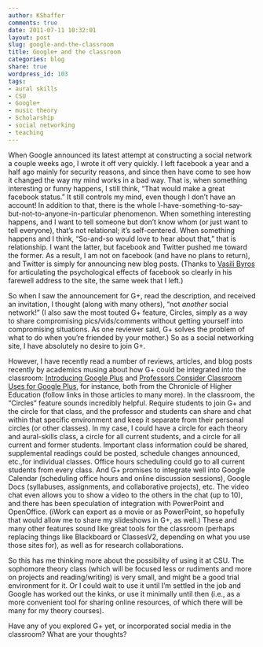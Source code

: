 ```yaml
---
author: KShaffer
comments: true
date: 2011-07-11 10:32:01
layout: post
slug: google-and-the-classroom
title: Google+ and the classroom
categories: blog
share: true
wordpress_id: 103
tags:
- aural skills
- CSU
- Google+
- music theory
- Scholarship
- social networking
- teaching
---
```


When Google announced its latest attempt at constructing a social network a couple weeks ago, I wrote it off very quickly. I left facebook a year and a half ago mainly for security reasons, and since then have come to see how it changed the way my mind works in a bad way. That is, when something interesting or funny happens, I still think, “That would make a great facebook status.” It still controls my mind, even though I don’t have an account! In addition to that, there is the whole I-have-something-to-say-but-not-to-anyone-in-particular phenomenon. When something interesting happens, and I want to tell someone but don’t know whom (or just want to tell everyone), that’s not relational; it’s self-centered. When something happens and I think, “So-and-so would love to hear about that,” that is relationship. I want the latter, but facebook and Twitter pushed me toward the former. As a result, I am not on facebook (and have no plans to return), and Twitter is simply for announcing new blog posts. (Thanks to [Vasili Byros](http://www.music.northwestern.edu/faculty/profiles/vasili-byros.html) for articulating the psychological effects of facebook so clearly in his farewell address to the site, the same week that I left.)

So when I saw the announcement for G+, read the description, and received an invitation, I thought (along with many others), “not _another_ social network!” (I also saw the most touted G+ feature, Circles, simply as a way to share compromising pics/vids/comments without getting yourself into compromising situations. As one reviewer said, G+ solves the problem of what to do when you’re friended by your mother.) So as a social networking site, I have absolutely no desire to join G+.

However, I have recently read a number of reviews, articles, and blog posts recently by academics musing about how G+ could be integrated into the classroom: [Introducing Google Plus](http://chronicle.com/blogs/profhacker/introducing-google/34643) and [Professors Consider Classroom Uses for Google Plus](http://chronicle.com/blogs/wiredcampus/professors-consider-classroom-uses-for-google-plus/32131?sid=wc&utm_source=wc&utm_medium=en), for instance, both from the Chronicle of Higher Education (follow links in those articles to many more). In the classroom, the “Circles” feature sounds incredibly helpful. Require students to join G+ and the circle for that class, and the professor and students can share and chat within that specific environment and keep it separate from their personal circles (or other classes). In my case, I could have a circle for each theory and aural-skills class, a circle for all current students, and a circle for all current and former students. Important class information could be shared, supplemental readings could be posted, schedule changes announced, etc.,for individual classes. Office hours scheduling could go to all current students from every class. And G+ promises to integrate well into Google Calendar (scheduling office hours and online discussion sessions), Google Docs (syllabuses, assignments, and collaborative projects), etc. The video chat even allows you to show a video to the others in the chat (up to 10), and there has been speculation of integration with PowerPoint and OpenOffice. (iWork can export as a movie or as PowerPoint, so hopefully that would allow me to share my slideshows in G+, as well.) These and many other features sound like great tools for the classroom (perhaps replacing things like Blackboard or ClassesV2, depending on what you use those sites for), as well as for research collaborations.

So this has me thinking more about the possibility of using it at CSU. The sophomore theory class (which will be focused less or rudiments and more on projects and reading/writing) is very small, and might be a good trial environment for it. Or I could wait to use it until I’m settled in the job and Google has worked out the kinks, or use it minimally until then (i.e., as a more convenient tool for sharing online resources, of which there will be many for my theory courses).

Have any of you explored G+ yet, or incorporated social media in the classroom? What are your thoughts?

